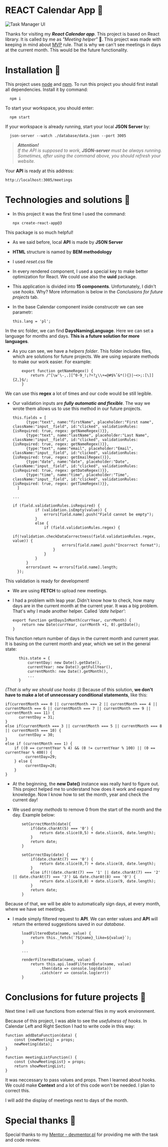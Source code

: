 # REACT Calendar App :calendar:

![Task Manager UI](https://github.com/DKrawczyk/react-calendar/blob/main/assets/preview.png?raw=true)

Thanks for visiting my ***React Calendar app***. This project is based on React library. It is called by me as *"Meeting helper"* :slightly_smiling_face:. This project was made with keeping in mind about [MVP](https://www.biznesowerewolucje.com/mvp-minimum-viable-product-praktycznie/) rule. That is why we can't see meetings in days at the current month. This would be the future functionality.


# Installation :floppy_disk:

This project uses [node](https://nodejs.org/en/) and [npm](https://www.npmjs.com/). To run this project you should first install all dependencies. Install it by command:

      npm i


To start your workspace, you should enter:

      npm start


If your workspace is already running, start your local **JSON Server** by:

      json-server --watch ./database/data.json --port 3005


>
>***Attention!**  
> If the API is supposed to work, **JSON-server** must be always running. Sometimes, after using the command above, you should refresh your website.*
>


Your **API** is ready at this address:

    http://localhost:3005/meetings


# Technologies and solutions :toolbox:

- In this project it was the first time I used the command:

      npx create-react-app@3
    
This package is so much helpful!


- As we said before, local **API** is made by **JSON Server**

- **HTML** structure is named by **BEM methodology**

- I used *reset.css* file

- In every rendered component, I used a special key to make better optimization for React. We could use also the **uuid** package.

- This application is divided into **15 components**. Unfortunately, I didn't use *hooks*. Why? More information is below in the *Conclusions for future projects* tab.

- In the base Calendar component inside construcotr we can see parametr:

      this.lang = 'pl';

 In the src folder, we can find **DaysNamingLanguage**. Here we can set a language for months and days. **This is a future solution for more languages**.

- As you can see, we have a *helpers folder*. This folder includes files, which are solutions for future projects. We are using separate methods to make our work easier. For example:

          export function getNameRegex() {
              return /^[\w'\-,.][^0-9_!¡?÷?¿\\+=@#$%ˆ&*(){}|~<>;:[\]]{2,}$/;
          }

We can use this **regex** a lot of times and our code would be still legible.

- Our validation inputs are ***fully automatic and flexible***. The way we wrote them allows us to use this method in our future projects. 

      this.fields = [
            {type:"text", name:"firstName", placeholder:"First name", className:"input__field", id:"clicked", validationRules:{isRequired: true, regex: getNameRegex()}},
            {type:"text", name:"lastName", placeholder:"Last Name", className:"input__field", id:"clicked", validationRules:{isRequired: true, regex: getNameRegex()}},
            {type:"text", name:"email", placeholder:"Email", className:"input__field", id:"clicked", validationRules:{isRequired: true, regex: getEmailRegex()}},
            {type:"date", name:"date", placeholder:"Date", className:"input__field", id:"clicked", validationRules:{isRequired: true, regex: getDateRegex()}},
            {type:"time", name:"time", placeholder:"Time", className:"input__field", id:"clicked", validationRules:{isRequired: true, regex: getTimeRegex()}},
        ]

      ...

      if (field.validationRules.isRequired) {
                if (validation.isEmpty(value)) {
                    errors[field.name].push("Field cannot be empty");
                }
                else {
                    if (field.validationRules.regex) {
                        if(!validation.checkDataCorrectness(field.validationRules.regex, value)) {
                            errors[field.name].push("Incorrect format");
                        }
                    }
                }
            }
            errorsCount += errors[field.name].length;
        });    

This validation is ready for development!

- We are using **FETCH** to upload new meetings.

- I had a problem with leap year. Didn't know how to check, how many days are in the current month at the current year. It was a big problem. That's why I made another helper. Called *'date helper'*:

      export function getDaysInMonth(currYear, currMonth) {
          return new Date(currYear, currMonth +1, 0).getDate();
      }

This function return number of days in the current month and current year. It is basing on the current month and year, which we set in the general state:

          this.state = {
              currentDay: new Date().getDate(),
              currentYear: new Date().getFullYear(),
              currentMonth: new Date().getMonth(),
              ...
          }

*(That is why we should use hooks :))*
Because of this solution, **we don't have to make a lot of unnecessary conditional statements**, like this:


    if(currentMonth === 0 || currentMonth === 2 || currentMonth === 4 || currentMonth === 6 || currentMonth === 7 || currentMonth === 9 || currentMonth === 11) {
          currentDay = 31;
    }
    else if(currentMonth === 3 || currentMonth === 5 || currentMonth === 8 || currentMonth === 10) {
          currentDay = 30;
    }
    else if (currentMonth === 1) {
        if ((0 == currentYear % 4) && (0 != currentYear % 100) || (0 == currentYear % 400)) {
             currentDay=29;
        } else {
             currentDay=28;
        }
    }


- At the beginning, the **new Date()** instance was really hard to figure out. This project helped me to understand how does it work and expand my knowledge. Now I know how to set the month, year and check the current day!

- We used *array methods* to remove 0 from the start of the month and the day. Example below:

          setCorrectMonth(date){
              if(date.charAt(5) === '0') {
                  return date.slice(0,5) + date.slice(6, date.length);
              }
              return date;
          }

          setCorrectDay(date) {
              if(date.charAt(7) === '0') {
                  return date.slice(0,7) + date.slice(8, date.length);
              }
              else if(!(date.charAt(7) === '1' || date.charAt(7) === '2' || date.charAt(7) === '3') && date.charAt(8) === '0') {
                  return date.slice(0,8) + date.slice(9, date.length);
              }
              return date;
          }

Because of that, we will be able to automatically sign days, at every month, where we have set meetings.

- I made simply filtered request to **API**. We can enter values and **API** will return the entered suggestions saved in our *database*. 

          loadFilteredData(name, value) {
              return this._fetch(`?${name}_like=${value}`);
          }

          ...

          renderFilteredData(name, value) {
              return this.api.loadFilteredData(name, value)
                  .then(data => console.log(data))
                  .catch(err => console.log(err))
          }


# Conclusions for future projects :brain:

Next time I will use functions from external files in my work environment.

Because of this project, I was able to see the *usefulness of hooks*. In Calendar Left and Right Section I had to write code in this way:

    function addDataFunction(data) {
        const {newMeeting} = props;
        newMeeting(data);
    }
    
    function meetingListFunction() {
        const {showMeetingList} = props;
        return showMeetingList;
    }

It was neccessary to pass values and props. Then I learned about hooks. We could make **Context** and a lot of this code won't be needed. 
I plan to correct this.

I will add the display of meetings next to days of the month.


# Special thanks 🙏
Special thanks to my [Mentor - devmentor.pl](https://devmentor.pl/) for providing me with the task and code review.
